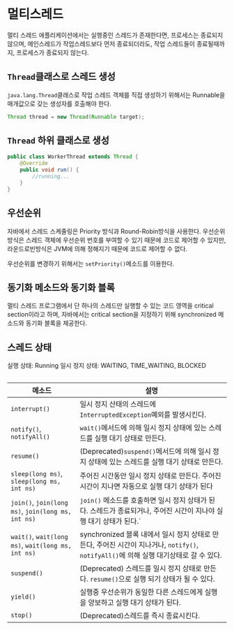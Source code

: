# 멀티스레드

멀티 스레드 애플리케이션에서는 실행중인 스레드가 존재한다면, 프로세스는 종료되지 않으며, 메인스레드가 작업스레드보다 먼저 종료되더라도, 작업 스레드들이 종료될때까지, 프로세스가 종료되지 않는다.

## `Thread`클래스로 스레드 생성
`java.lang.Thread`클래스로 작업 스레드 객체를 직접 생성하기 위해서는 Runnable을 매개값으로 갖는 생성자를 호출해야 한다.
```java
Thread thread = new Thread(Runnable target);
```

## `Thread` 하위 클래스로 생성
```java
public class WorkerThread extends Thread {
    @Override
    public void run() {
        //running...
    }
}
```

## 우선순위

자바에서 스레드 스케줄링은 Priority 방식과 Round-Robin방식을 사용한다.
우선순위 방식은 스레드 객체에 우선순위 번호를 부여할 수 있기 때문에 코드로 제어할 수 있지만, 라운드로빈방식은 JVM에 의해 정해지기 때문에 코드로 제어할 수 없다.

우선순위를 변경하기 위해서는 `setPriority()`메소드를 이용한다.

## 동기화 메소드와 동기화 블록

멀티 스레드 프로그램에서 단 하나의 스레드만 실행할 수 있는 코드 영역을 critical section이라고 하며, 자바에서는 critical section을 지정하기 위해 synchronized 메소드와
동기화 블록을 제공한다.

## 스레드 상태

실행 상태: Running
일시 정지 상태: WAITING, TIME_WAITING, BLOCKED

##
|메소드 | 설명                                                                                              |
|---|-------------------------------------------------------------------------------------------------|
|`interrupt()` | 일시 정지 산태의 스레드에 `InterruptedException`예외를 발생시킨다.                                                 |
|`notify()`, `notifyAll()` | `wait()`메서드에 의해 일시 정지 상태에 있는 스레드를 실행 대기 상태로 만든다.                                                |
|`resume()` | (Deprecated)`suspend()`메서드에 의해 일시 정지 상태에 있는 스레드를 실행 대기 상태로 만든다.                                 |
|`sleep(long ms)`, `sleep(long ms, int ns)` | 주어진 시간동안 일시 정지 상태로 만든다. 주어진 시간이 지나면 자동으로 실행 대기 상태가 된다                                           |
| `join()`, `join(long ms)`, `join(long ms, int ns)` | `join()` 메소드를 호출하면 일시 정지 상태가 된다. 스레드가 종료되거나, 주어진 시간이 지나야 실행 대기 상태가 된다.`                         |
| `wait()`, `wait(long ms)`, `wait(long ms, int ns)` | synchronized 블록 내에서 일시 정지 상태로 만든다, 주어진 시간이 지나거나, `notify()`, `notifyAll()`에 의해 실행 대기상태로 갈 수 있다. |
| `suspend()` | (Deprecated) 스레드를 일시 정지 상태로 만든다. `resume()`으로 실행 되기 상태가 될 수 있다.                                 |
| `yield()` | 실행중 우선순위가 동일한 다른 스레드에게 실행을 양보하고 실행 대기 상태가 된다.                                                   |
| `stop()` | (Deprecated)스레드를 즉시 종료시킨다.                                                                      |